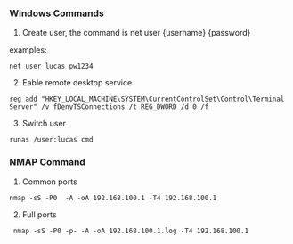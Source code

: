 
### Windows Commands

1. Create user, the command is 
net user {username} {password}


examples:

```CMD
net user lucas pw1234
```

2. Eable remote desktop service 

```CMD
reg add "HKEY_LOCAL_MACHINE\SYSTEM\CurrentControlSet\Control\Terminal Server" /v fDenyTSConnections /t REG_DWORD /d 0 /f
```

3. Switch user

```CMD
runas /user:lucas cmd
```

### NMAP Command

1. Common ports 
```CMD
nmap -sS -P0  -A -oA 192.168.100.1 -T4 192.168.100.1
```

2. Full ports
```CMD
 nmap -sS -P0 -p- -A -oA 192.168.100.1.log -T4 192.168.100.1
```


